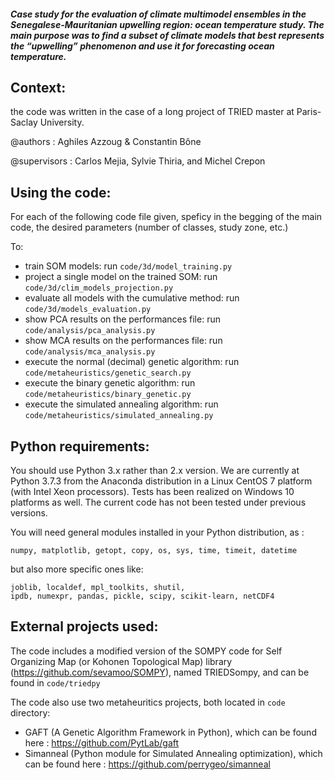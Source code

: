 ##### Case study for the evaluation of climate multimodel ensembles in the Senegalese-Mauritanian **upwelling** region: ocean temperature study. The main purpose was to find a subset of climate models that best represents the “upwelling” phenomenon and use it for forecasting ocean temperature.

## Context:
the code was written in the case of a long project of TRIED master at Paris-Saclay University. 

@authors : Aghiles Azzoug & Constantin Bône

@supervisors : Carlos Mejia, Sylvie Thiria, and Michel Crepon


## Using the code:
For each of the following code file given, speficy in the begging of the main code, the desired parameters (number of classes, study zone, etc.)

To: 
* train SOM models: run ``code/3d/model_training.py``
* project a single model on the trained SOM: run ``code/3d/clim_models_projection.py``
* evaluate all models with the cumulative method: run ``code/3d/models_evaluation.py``
* show PCA results on the performances file: run ``code/analysis/pca_analysis.py``
* show MCA results on the performances file: run ``code/analysis/mca_analysis.py``
* execute the normal (decimal) genetic algorithm: run ``code/metaheuristics/genetic_search.py``
* execute the binary genetic algorithm: run ``code/metaheuristics/binary_genetic.py``
* execute the simulated annealing algorithm: run ``code/metaheuristics/simulated_annealing.py``

## Python requirements:

You should use Python 3.x rather than 2.x version. We are currently at
Python 3.7.3 from the Anaconda distribution in a Linux CentOS 7 platform
(with Intel Xeon processors). Tests has been realized on Windows 10 platforms as well. The current code has not been tested under previous versions.

You will need general modules installed in your Python distribution, as :

    numpy, matplotlib, getopt, copy, os, sys, time, timeit, datetime

but also more specific ones like:

    joblib, localdef, mpl_toolkits, shutil, 
    ipdb, numexpr, pandas, pickle, scipy, scikit-learn, netCDF4

## External projects used:
The code includes a modified version of the SOMPY code for Self Organizing Map (or
Kohonen Topological Map) library (https://github.com/sevamoo/SOMPY), named TRIEDSompy, and can be found in ``code/triedpy``

The code also use two metaheuritics projects, both located in ``code`` directory:
* GAFT (A Genetic Algorithm Framework in Python), which can be found here : https://github.com/PytLab/gaft
* Simanneal (Python module for Simulated Annealing optimization), which can be found here : https://github.com/perrygeo/simanneal
    


